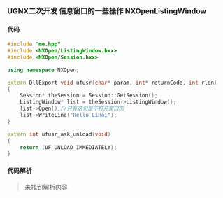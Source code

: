 ### UGNX二次开发 信息窗口的一些操作 NXOpenListingWindow

#### 代码

```cpp
#include "me.hpp"
#include <NXOpen/ListingWindow.hxx>
#include <NXOpen/Session.hxx>

using namespace NXOpen;

extern DllExport void ufusr(char* param, int* returnCode, int rlen)
{
	Session* theSession = Session::GetSession();
	ListingWindow* list = theSession->ListingWindow();
	list->Open();//只有这句是不打开窗口的
	list->WriteLine("Hello LiHai");
}

extern int ufusr_ask_unload(void)
{
	return (UF_UNLOAD_IMMEDIATELY);
}

```

#### 代码解析
> 未找到解析内容

